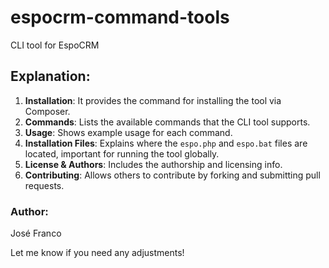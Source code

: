 # espocrm-command-tools
 CLI tool for EspoCRM

## Explanation:

1. **Installation**: It provides the command for installing the tool via Composer.
2. **Commands**: Lists the available commands that the CLI tool supports.
3. **Usage**: Shows example usage for each command.
4. **Installation Files**: Explains where the `espo.php` and `espo.bat` files are located, important for running the tool globally.
5. **License & Authors**: Includes the authorship and licensing info.
6. **Contributing**: Allows others to contribute by forking and submitting pull requests.



### Author:
José Franco 

Let me know if you need any adjustments!
